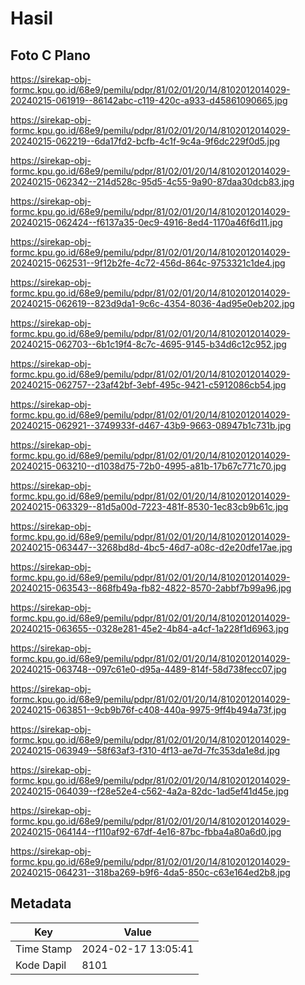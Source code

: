 # Hasil

## Foto C Plano

https://sirekap-obj-formc.kpu.go.id/68e9/pemilu/pdpr/81/02/01/20/14/8102012014029-20240215-061919--86142abc-c119-420c-a933-d45861090665.jpg

https://sirekap-obj-formc.kpu.go.id/68e9/pemilu/pdpr/81/02/01/20/14/8102012014029-20240215-062219--6da17fd2-bcfb-4c1f-9c4a-9f6dc229f0d5.jpg

https://sirekap-obj-formc.kpu.go.id/68e9/pemilu/pdpr/81/02/01/20/14/8102012014029-20240215-062342--214d528c-95d5-4c55-9a90-87daa30dcb83.jpg

https://sirekap-obj-formc.kpu.go.id/68e9/pemilu/pdpr/81/02/01/20/14/8102012014029-20240215-062424--f6137a35-0ec9-4916-8ed4-1170a46f6d11.jpg

https://sirekap-obj-formc.kpu.go.id/68e9/pemilu/pdpr/81/02/01/20/14/8102012014029-20240215-062531--9f12b2fe-4c72-456d-864c-9753321c1de4.jpg

https://sirekap-obj-formc.kpu.go.id/68e9/pemilu/pdpr/81/02/01/20/14/8102012014029-20240215-062619--823d9da1-9c6c-4354-8036-4ad95e0eb202.jpg

https://sirekap-obj-formc.kpu.go.id/68e9/pemilu/pdpr/81/02/01/20/14/8102012014029-20240215-062703--6b1c19f4-8c7c-4695-9145-b34d6c12c952.jpg

https://sirekap-obj-formc.kpu.go.id/68e9/pemilu/pdpr/81/02/01/20/14/8102012014029-20240215-062757--23af42bf-3ebf-495c-9421-c5912086cb54.jpg

https://sirekap-obj-formc.kpu.go.id/68e9/pemilu/pdpr/81/02/01/20/14/8102012014029-20240215-062921--3749933f-d467-43b9-9663-08947b1c731b.jpg

https://sirekap-obj-formc.kpu.go.id/68e9/pemilu/pdpr/81/02/01/20/14/8102012014029-20240215-063210--d1038d75-72b0-4995-a81b-17b67c771c70.jpg

https://sirekap-obj-formc.kpu.go.id/68e9/pemilu/pdpr/81/02/01/20/14/8102012014029-20240215-063329--81d5a00d-7223-481f-8530-1ec83cb9b61c.jpg

https://sirekap-obj-formc.kpu.go.id/68e9/pemilu/pdpr/81/02/01/20/14/8102012014029-20240215-063447--3268bd8d-4bc5-46d7-a08c-d2e20dfe17ae.jpg

https://sirekap-obj-formc.kpu.go.id/68e9/pemilu/pdpr/81/02/01/20/14/8102012014029-20240215-063543--868fb49a-fb82-4822-8570-2abbf7b99a96.jpg

https://sirekap-obj-formc.kpu.go.id/68e9/pemilu/pdpr/81/02/01/20/14/8102012014029-20240215-063655--0328e281-45e2-4b84-a4cf-1a228f1d6963.jpg

https://sirekap-obj-formc.kpu.go.id/68e9/pemilu/pdpr/81/02/01/20/14/8102012014029-20240215-063748--097c61e0-d95a-4489-814f-58d738fecc07.jpg

https://sirekap-obj-formc.kpu.go.id/68e9/pemilu/pdpr/81/02/01/20/14/8102012014029-20240215-063851--9cb9b76f-c408-440a-9975-9ff4b494a73f.jpg

https://sirekap-obj-formc.kpu.go.id/68e9/pemilu/pdpr/81/02/01/20/14/8102012014029-20240215-063949--58f63af3-f310-4f13-ae7d-7fc353da1e8d.jpg

https://sirekap-obj-formc.kpu.go.id/68e9/pemilu/pdpr/81/02/01/20/14/8102012014029-20240215-064039--f28e52e4-c562-4a2a-82dc-1ad5ef41d45e.jpg

https://sirekap-obj-formc.kpu.go.id/68e9/pemilu/pdpr/81/02/01/20/14/8102012014029-20240215-064144--f110af92-67df-4e16-87bc-fbba4a80a6d0.jpg

https://sirekap-obj-formc.kpu.go.id/68e9/pemilu/pdpr/81/02/01/20/14/8102012014029-20240215-064231--318ba269-b9f6-4da5-850c-c63e164ed2b8.jpg


## Metadata

| Key        | Value               |
| ---------- | ------------------- |
| Time Stamp | 2024-02-17 13:05:41 |
| Kode Dapil | 8101                |



